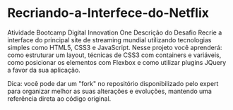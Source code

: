 # Recriando-a-Interfece-do-Netflix
Atividade Bootcamp Digital Innovation One
Descrição do Desafio
Recrie a interface do principal site de streaming mundial utilizando tecnologias simples como HTML5, CSS3 e JavaScript. Nesse projeto você aprenderá: como estruturar um layout, técnicas de CSS3 com containers e variáveis, como posicionar os elementos com Flexbox e como utilizar plugins JQuery a favor da sua aplicação.

Dica: você pode dar um "fork" no repositório disponibilizado pelo expert para organizar melhor as suas alterações e evoluções, mantendo uma referência direta ao código original.
